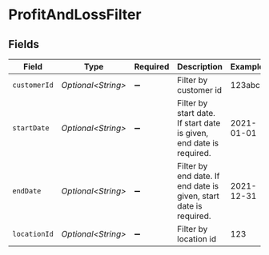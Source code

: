 # ProfitAndLossFilter


## Fields

| Field                                                               | Type                                                                | Required                                                            | Description                                                         | Example                                                             |
| ------------------------------------------------------------------- | ------------------------------------------------------------------- | ------------------------------------------------------------------- | ------------------------------------------------------------------- | ------------------------------------------------------------------- |
| `customerId`                                                        | *Optional\<String>*                                                 | :heavy_minus_sign:                                                  | Filter by customer id                                               | 123abc                                                              |
| `startDate`                                                         | *Optional\<String>*                                                 | :heavy_minus_sign:                                                  | Filter by start date. If start date is given, end date is required. | 2021-01-01                                                          |
| `endDate`                                                           | *Optional\<String>*                                                 | :heavy_minus_sign:                                                  | Filter by end date. If end date is given, start date is required.   | 2021-12-31                                                          |
| `locationId`                                                        | *Optional\<String>*                                                 | :heavy_minus_sign:                                                  | Filter by location id                                               | 123                                                                 |